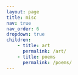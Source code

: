 ```yaml
---
layout: page
title: misc
nav: true
nav_order: 6
dropdown: true
children:
    - title: art
      permalink: /art/
    - title: poems
      permalink: /poems/
---
```

